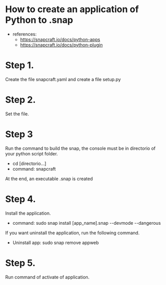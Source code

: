 # How to create an application of Python to .snap

* references: 
    - https://snapcraft.io/docs/python-apps
    - https://snapcraft.io/docs/python-plugin


# Step 1.
Create the file snapcraft.yaml and create a file setup.py

# Step 2.
Set the file.

# Step 3
Run the command to build the snap, the console must be in directorio of your python script folder.
* cd [directorio...]
* command: snapcraft

At the end, an executable .snap is created

# Step 4.
Install the application.
* command: sudo snap install [app_name].snap --devmode --dangerous

If you want uninstall the application, run the following command.
* Uninstall app: sudo snap remove appweb

# Step 5.
Run command of activate of application.
